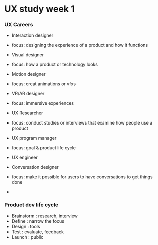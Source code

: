 # UX study week 1

### UX Careers
- Interaction designer
-   focus: designing the experience of a product and how it functions

- Visual designer
-   focus: how a product or technology looks

- Motion designer
-   focus: creat animations or vfxs

- VR/AR designer
-   focus: immersive experiences

- UX Researcher
-   focus: conduct studies or interviews that examine how people use a product

- UX program manager
-   focus: goal & product life cycle 
- UX engineer

- Conversation designer
-   focus: make it possible for users to have conversations to get things done
-   
### Product dev life cycle
- Brainstorm : research, interview
- Define : narrow the focus
- Design : tools
- Test : evaluate, feedback
- Launch : public 

